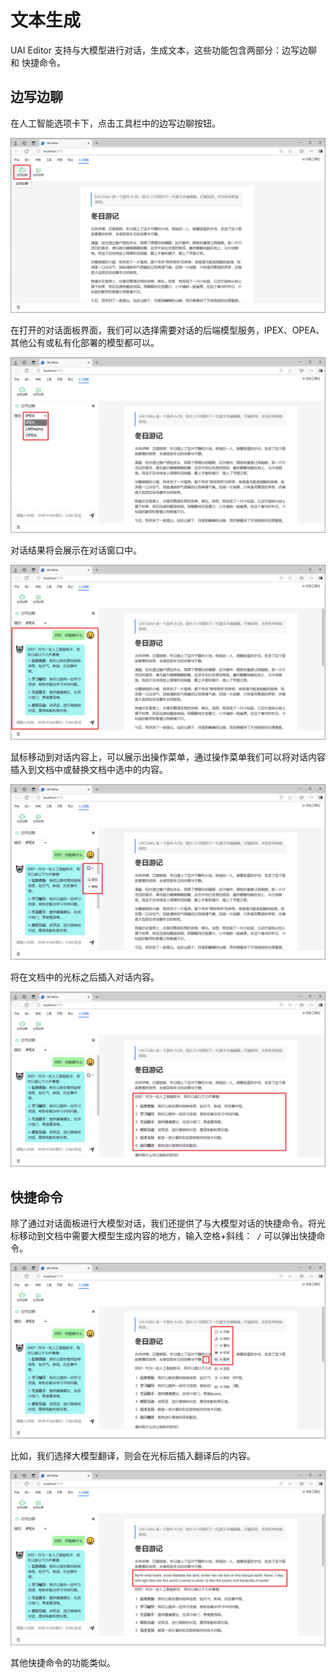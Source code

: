 # 文本生成

UAI Editor 支持与大模型进行对话，生成文本，这些功能包含两部分：边写边聊 和 快捷命令。

## 边写边聊

在人工智能选项卡下，点击工具栏中的边写边聊按钮。

![](images/chat-01.png)

在打开的对话面板界面，我们可以选择需要对话的后端模型服务，IPEX、OPEA、其他公有或私有化部署的模型都可以。

![](images/chat-02.png)

对话结果将会展示在对话窗口中。

![](images/chat-03.png)

鼠标移动到对话内容上，可以展示出操作菜单，通过操作菜单我们可以将对话内容插入到文档中或替换文档中选中的内容。

![](images/chat-04.png)

将在文档中的光标之后插入对话内容。

![](images/chat-05.png)

## 快捷命令

除了通过对话面板进行大模型对话，我们还提供了与大模型对话的快捷命令。将光标移动到文档中需要大模型生成内容的地方，输入空格+斜线：` /` 可以弹出快捷命令。

![](images/chat-06.png)

比如，我们选择大模型翻译，则会在光标后插入翻译后的内容。

![](images/chat-07.png)

其他快捷命令的功能类似。

